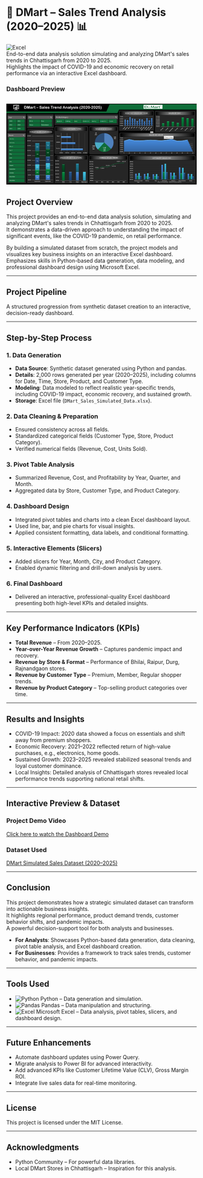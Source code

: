 # 🛒 DMart – Sales Trend Analysis (2020–2025) 📊
![Excel](https://img.shields.io/badge/Microsoft_Excel-217346?style=for-the-badge&logo=microsoft-excel&logoColor=white)  
End-to-end data analysis solution simulating and analyzing DMart's sales trends in Chhattisgarh from 2020 to 2025.  
Highlights the impact of COVID-19 and economic recovery on retail performance via an interactive Excel dashboard.

### Dashboard Preview  
![DMart Sales Dashboard](https://github.com/sanketkarwalink/Dmart-sales-analysis/blob/main/Dashboard.png) 
---

## Project Overview  
This project provides an end-to-end data analysis solution, simulating and analyzing DMart's sales trends in Chhattisgarh from 2020 to 2025.  
It demonstrates a data-driven approach to understanding the impact of significant events, like the COVID-19 pandemic, on retail performance.

By building a simulated dataset from scratch, the project models and visualizes key business insights on an interactive Excel dashboard.  
Emphasizes skills in Python-based data generation, data modeling, and professional dashboard design using Microsoft Excel.

---

## Project Pipeline  
A structured progression from synthetic dataset creation to an interactive, decision-ready dashboard.

---

## Step-by-Step Process  

### 1. Data Generation  
- **Data Source**: Synthetic dataset generated using Python and pandas.  
- **Details**: 2,000 rows generated per year (2020–2025), including columns for Date, Time, Store, Product, and Customer Type.  
- **Modeling**: Data modeled to reflect realistic year-specific trends, including COVID-19 impact, economic recovery, and sustained growth.  
- **Storage**: Excel file (`DMart_Sales_Simulated_Data.xlsx`).

### 2. Data Cleaning & Preparation  
- Ensured consistency across all fields.  
- Standardized categorical fields (Customer Type, Store, Product Category).  
- Verified numerical fields (Revenue, Cost, Units Sold).

### 3. Pivot Table Analysis  
- Summarized Revenue, Cost, and Profitability by Year, Quarter, and Month.  
- Aggregated data by Store, Customer Type, and Product Category.

### 4. Dashboard Design  
- Integrated pivot tables and charts into a clean Excel dashboard layout.  
- Used line, bar, and pie charts for visual insights.  
- Applied consistent formatting, data labels, and conditional formatting.

### 5. Interactive Elements (Slicers)  
- Added slicers for Year, Month, City, and Product Category.  
- Enabled dynamic filtering and drill-down analysis by users.

### 6. Final Dashboard  
- Delivered an interactive, professional-quality Excel dashboard presenting both high-level KPIs and detailed insights.

---

## Key Performance Indicators (KPIs)  
- **Total Revenue** – From 2020–2025.  
- **Year-over-Year Revenue Growth** – Captures pandemic impact and recovery.  
- **Revenue by Store & Format** – Performance of Bhilai, Raipur, Durg, Rajnandgaon stores.  
- **Revenue by Customer Type** – Premium, Member, Regular shopper trends.  
- **Revenue by Product Category** – Top-selling product categories over time.

---

## Results and Insights  
- COVID-19 Impact: 2020 data showed a focus on essentials and shift away from premium shoppers.  
- Economic Recovery: 2021–2022 reflected return of high-value purchases, e.g., electronics, home goods.  
- Sustained Growth: 2023–2025 revealed stabilized seasonal trends and loyal customer dominance.  
- Local Insights: Detailed analysis of Chhattisgarh stores revealed local performance trends supporting national retail shifts.

---

## Interactive Preview & Dataset  

### Project Demo Video  
[Click here to watch the Dashboard Demo](https://github.com/sanketkarwalink/Dmart-sales-analysis/blob/main/Demo.gif)

### Dataset Used  
[DMart Simulated Sales Dataset (2020–2025)](https://github.com/sanketkarwalink/Dmart-sales-analysis/blob/main/DMart%20Sales%20Data.xlsx)

---

## Conclusion  
This project demonstrates how a strategic simulated dataset can transform into actionable business insights.  
It highlights regional performance, product demand trends, customer behavior shifts, and pandemic impacts.  
A powerful decision-support tool for both analysts and businesses.

- **For Analysts**: Showcases Python-based data generation, data cleaning, pivot table analysis, and Excel dashboard creation.  
- **For Businesses**: Provides a framework to track sales trends, customer behavior, and pandemic impacts.

---

## Tools Used  
- ![Python](https://img.shields.io/badge/Python-3776AB?style=for-the-badge&logo=python&logoColor=white) Python – Data generation and simulation.  
- ![Pandas](https://img.shields.io/badge/Pandas-150458?style=for-the-badge&logo=pandas&logoColor=white) Pandas – Data manipulation and structuring.  
- ![Excel](https://img.shields.io/badge/Microsoft_Excel-217346?style=for-the-badge&logo=microsoft-excel&logoColor=white) Microsoft Excel – Data analysis, pivot tables, slicers, and dashboard design.

---

## Future Enhancements  
- Automate dashboard updates using Power Query.  
- Migrate analysis to Power BI for advanced interactivity.  
- Add advanced KPIs like Customer Lifetime Value (CLV), Gross Margin ROI.  
- Integrate live sales data for real-time monitoring.

---

## License  
This project is licensed under the MIT License.

---

## Acknowledgments  
- Python Community – For powerful data libraries.  
- Local DMart Stores in Chhattisgarh – Inspiration for this analysis.

